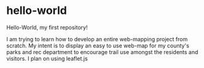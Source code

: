 # hello-world
Hello-World, my first repository!

I am trying to learn how to develop an entire web-mapping project from scratch. My intent is to display an easy to use web-map for my county's parks and rec department to encourage trail use amongst the residents and visitors. I plan on using leaflet.js
